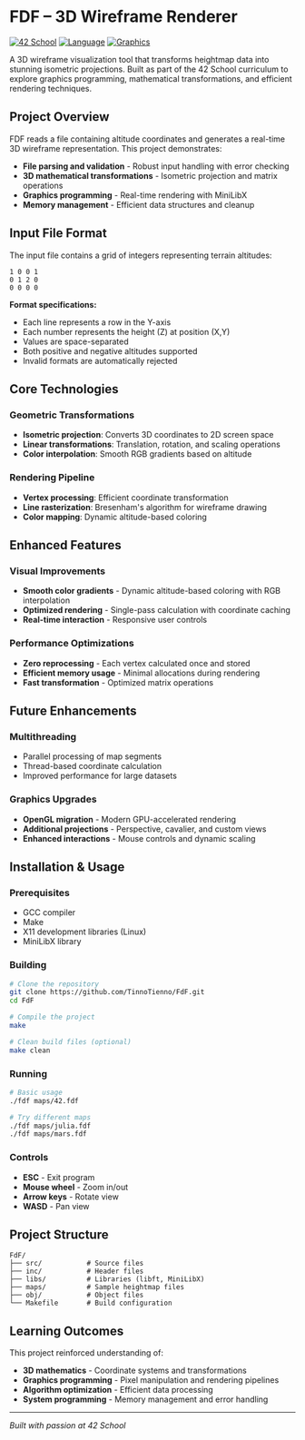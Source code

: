 # FDF – 3D Wireframe Renderer

[![42 School](https://img.shields.io/badge/42-School-000000?style=flat&logo=42&logoColor=white)](https://42.fr/)
[![Language](https://img.shields.io/badge/Language-C-blue)](https://en.wikipedia.org/wiki/C_(programming_language))
[![Graphics](https://img.shields.io/badge/Graphics-MiniLibX-green)](https://github.com/42Paris/minilibx-linux)

A 3D wireframe visualization tool that transforms heightmap data into stunning isometric projections. Built as part of the 42 School curriculum to explore graphics programming, mathematical transformations, and efficient rendering techniques.

## Project Overview

FDF reads a file containing altitude coordinates and generates a real-time 3D wireframe representation. This project demonstrates:

- **File parsing and validation** - Robust input handling with error checking
- **3D mathematical transformations** - Isometric projection and matrix operations  
- **Graphics programming** - Real-time rendering with MiniLibX
- **Memory management** - Efficient data structures and cleanup

## Input File Format

The input file contains a grid of integers representing terrain altitudes:

```
1 0 0 1
0 1 2 0
0 0 0 0
```

**Format specifications:**
- Each line represents a row in the Y-axis
- Each number represents the height (Z) at position (X,Y)
- Values are space-separated
- Both positive and negative altitudes supported
- Invalid formats are automatically rejected

## Core Technologies

### Geometric Transformations
- **Isometric projection**: Converts 3D coordinates to 2D screen space
- **Linear transformations**: Translation, rotation, and scaling operations
- **Color interpolation**: Smooth RGB gradients based on altitude

### Rendering Pipeline
- **Vertex processing**: Efficient coordinate transformation
- **Line rasterization**: Bresenham's algorithm for wireframe drawing
- **Color mapping**: Dynamic altitude-based coloring

## Enhanced Features

### Visual Improvements
- **Smooth color gradients** - Dynamic altitude-based coloring with RGB interpolation
- **Optimized rendering** - Single-pass calculation with coordinate caching
- **Real-time interaction** - Responsive user controls

### Performance Optimizations
- **Zero reprocessing** - Each vertex calculated once and stored
- **Efficient memory usage** - Minimal allocations during rendering
- **Fast transformation** - Optimized matrix operations

## Future Enhancements

### Multithreading
- Parallel processing of map segments
- Thread-based coordinate calculation
- Improved performance for large datasets

### Graphics Upgrades
- **OpenGL migration** - Modern GPU-accelerated rendering
- **Additional projections** - Perspective, cavalier, and custom views
- **Enhanced interactions** - Mouse controls and dynamic scaling

## Installation & Usage

### Prerequisites
- GCC compiler
- Make
- X11 development libraries (Linux)
- MiniLibX library

### Building
```bash
# Clone the repository
git clone https://github.com/TinnoTienno/FdF.git
cd FdF

# Compile the project
make

# Clean build files (optional)
make clean
```

### Running
```bash
# Basic usage
./fdf maps/42.fdf

# Try different maps
./fdf maps/julia.fdf
./fdf maps/mars.fdf
```

### Controls
- **ESC** - Exit program
- **Mouse wheel** - Zoom in/out
- **Arrow keys** - Rotate view
- **WASD** - Pan view

## Project Structure

```
FdF/
├── src/           # Source files
├── inc/           # Header files  
├── libs/          # Libraries (libft, MiniLibX)
├── maps/          # Sample heightmap files
├── obj/           # Object files
└── Makefile       # Build configuration
```

## Learning Outcomes

This project reinforced understanding of:
- **3D mathematics** - Coordinate systems and transformations
- **Graphics programming** - Pixel manipulation and rendering pipelines
- **Algorithm optimization** - Efficient data processing
- **System programming** - Memory management and error handling

---

*Built with passion at 42 School*

